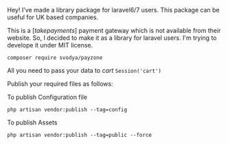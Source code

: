Hey!
I've made a library package for laravel6/7 users. This package can be useful for UK based companies.

This is a [_takepayments_] payment gateway which is not available from their website. So, I decided to make it as a library for laravel users. I'm  trying to develope it under MIT license.

`composer require svodya/payzone`

All you need to pass your data to _cart_ `Session('cart')`

Publish your required files as follows:

To publish Configuration file

`php artisan vendor:publish --tag=config`

To publish Assets

`php artisan vendor:publish --tag=public --force`
